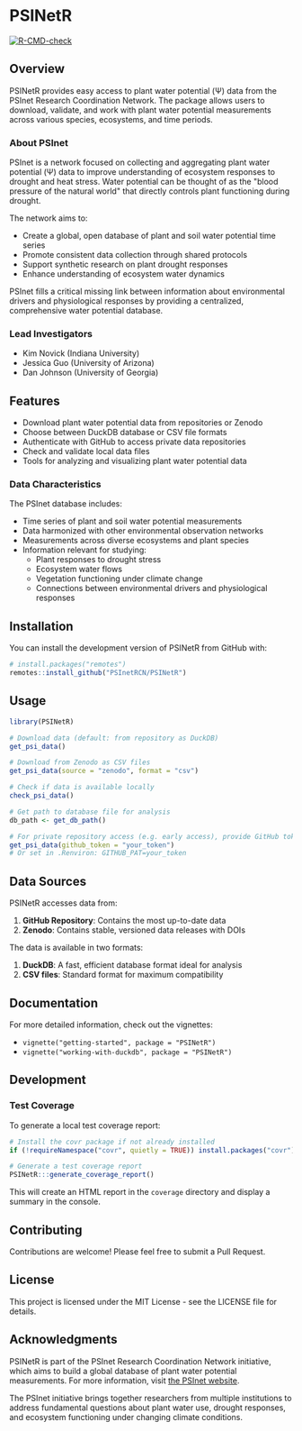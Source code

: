 # PSINetR

<!-- badges: start -->
[![R-CMD-check](https://github.com/PSInetRCN//PSINetR/actions/workflows/R-CMD-check.yaml/badge.svg)](https://github.com/PSInetRCN//PSINetR/actions/workflows/R-CMD-check.yaml)
<!-- badges: end -->

## Overview

PSINetR provides easy access to plant water potential (Ψ) data from the PSInet Research Coordination Network. The package allows users to download, validate, and work with plant water potential measurements across various species, ecosystems, and time periods.

### About PSInet

PSInet is a network focused on collecting and aggregating plant water potential (Ψ) data to improve understanding of ecosystem responses to drought and heat stress. Water potential can be thought of as the "blood pressure of the natural world" that directly controls plant functioning during drought.

The network aims to:
- Create a global, open database of plant and soil water potential time series
- Promote consistent data collection through shared protocols
- Support synthetic research on plant drought responses
- Enhance understanding of ecosystem water dynamics

PSInet fills a critical missing link between information about environmental drivers and physiological responses by providing a centralized, comprehensive water potential database.

### Lead Investigators
- Kim Novick (Indiana University)
- Jessica Guo (University of Arizona)
- Dan Johnson (University of Georgia)

## Features

- Download plant water potential data from repositories or Zenodo
- Choose between DuckDB database or CSV file formats
- Authenticate with GitHub to access private data repositories
- Check and validate local data files
- Tools for analyzing and visualizing plant water potential data

### Data Characteristics

The PSInet database includes:

- Time series of plant and soil water potential measurements
- Data harmonized with other environmental observation networks
- Measurements across diverse ecosystems and plant species
- Information relevant for studying:
  - Plant responses to drought stress
  - Ecosystem water flows
  - Vegetation functioning under climate change
  - Connections between environmental drivers and physiological responses

## Installation

You can install the development version of PSINetR from GitHub with:

```r
# install.packages("remotes")
remotes::install_github("PSInetRCN/PSINetR")
```

## Usage

```r
library(PSINetR)

# Download data (default: from repository as DuckDB)
get_psi_data()

# Download from Zenodo as CSV files
get_psi_data(source = "zenodo", format = "csv")

# Check if data is available locally
check_psi_data()

# Get path to database file for analysis
db_path <- get_db_path()

# For private repository access (e.g. early access), provide GitHub token
get_psi_data(github_token = "your_token")
# Or set in .Renviron: GITHUB_PAT=your_token
```

## Data Sources

PSINetR accesses data from:

1. **GitHub Repository**: Contains the most up-to-date data
2. **Zenodo**: Contains stable, versioned data releases with DOIs

The data is available in two formats:

1. **DuckDB**: A fast, efficient database format ideal for analysis
2. **CSV files**: Standard format for maximum compatibility

## Documentation

For more detailed information, check out the vignettes:

- `vignette("getting-started", package = "PSINetR")`
- `vignette("working-with-duckdb", package = "PSINetR")`

## Development

### Test Coverage

To generate a local test coverage report:

```r
# Install the covr package if not already installed
if (!requireNamespace("covr", quietly = TRUE)) install.packages("covr")

# Generate a test coverage report
PSINetR:::generate_coverage_report()
```

This will create an HTML report in the `coverage` directory and display a summary in the console.

## Contributing

Contributions are welcome! Please feel free to submit a Pull Request.

## License

This project is licensed under the MIT License - see the LICENSE file for details.

## Acknowledgments

PSINetR is part of the PSInet Research Coordination Network initiative, which aims to build a global database of plant water potential measurements. For more information, visit [the PSInet website](https://psinetrcn.github.io/).

The PSInet initiative brings together researchers from multiple institutions to address fundamental questions about plant water use, drought responses, and ecosystem functioning under changing climate conditions.
